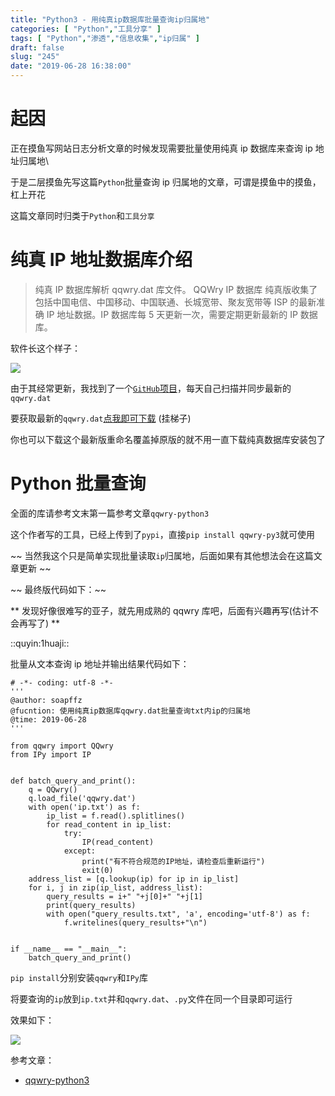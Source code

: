 ```yaml
---
title: "Python3 - 用纯真ip数据库批量查询ip归属地"
categories: [ "Python","工具分享" ]
tags: [ "Python","渗透","信息收集","ip归属" ]
draft: false
slug: "245"
date: "2019-06-28 16:38:00"
---
```


# 起因

正在摸鱼写网站日志分析文章的时候发现需要批量使用纯真 ip 数据库来查询 ip 地址归属地\

于是二层摸鱼先写这篇`Python`批量查询 ip 归属地的文章，可谓是摸鱼中的摸鱼，杠上开花

这篇文章同时归类于`Python`和`工具分享`

# 纯真 IP 地址数据库介绍

> 纯真 IP 数据库解析 qqwry.dat 库文件。 QQWry IP 数据库 纯真版收集了包括中国电信、中国移动、中国联通、长城宽带、聚友宽带等 ISP 的最新准确 IP 地址数据。IP 数据库每 5 天更新一次，需要定期更新最新的 IP 数据库。

软件长这个样子：

![][1]

由于其经常更新，我找到了一个[`GitHub`项目][2]，每天自己扫描并同步最新的`qqwry.dat`

要获取最新的`qqwry.dat`[点我即可下载][3] (挂梯子)

你也可以下载这个最新版重命名覆盖掉原版的就不用一直下载纯真数据库安装包了

# Python 批量查询

全面的库请参考文末第一篇参考文章`qqwry-python3`

这个作者写的工具，已经上传到了`pypi`，直接`pip install qqwry-py3`就可使用

~~ 当然我这个只是简单实现批量读取`ip`归属地，后面如果有其他想法会在这篇文章更新 ~~

~~ 最终版代码如下：~~

** 发现好像很难写的亚子，就先用成熟的 qqwry 库吧，后面有兴趣再写(估计不会再写了) **

::quyin:1huaji::

批量从文本查询 ip 地址并输出结果代码如下：

```
# -*- coding: utf-8 -*-
'''
@author: soapffz
@fucntion: 使用纯真ip数据库qqwry.dat批量查询txt内ip的归属地
@time: 2019-06-28
'''

from qqwry import QQwry
from IPy import IP


def batch_query_and_print():
    q = QQwry()
    q.load_file('qqwry.dat')
    with open('ip.txt') as f:
        ip_list = f.read().splitlines()
        for read_content in ip_list:
            try:
                IP(read_content)
            except:
                print("有不符合规范的IP地址，请检查后重新运行")
                exit(0)
    address_list = [q.lookup(ip) for ip in ip_list]
    for i, j in zip(ip_list, address_list):
        query_results = i+" "+j[0]+" "+j[1]
        print(query_results)
        with open("query_results.txt", 'a', encoding='utf-8') as f:
            f.writelines(query_results+"\n")


if __name__ == "__main__":
    batch_query_and_print()
```

`pip install`分别安装`qqwry`和`IPy`库

将要查询的`ip`放到`ip.txt`并和`qqwry.dat`、`.py`文件在同一个目录即可运行

效果如下：

![][4]

参考文章：

- [qqwry-python3][5]

[1]: https://img.soapffz.com/archives_img/2019/06/28/archives_20190628_170740.png
[2]: https://github.com/out0fmemory/qqwry.dat
[3]: https://raw.githubusercontent.com/out0fmemory/qqwry.dat/master/qqwry_lastest.dat
[4]: https://img.soapffz.com/archives_img/2019/06/28/archives_20190628_193933.png
[5]: https://github.com/animalize/qqwry-python3